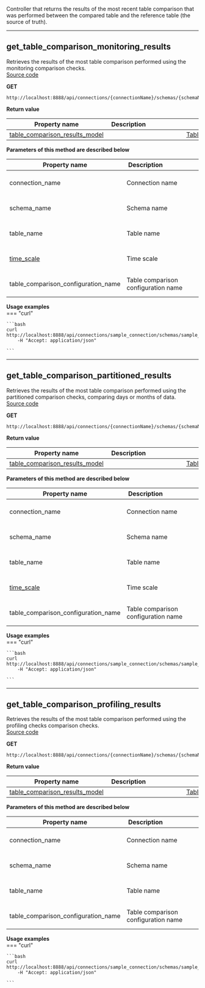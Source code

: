 Controller that returns the results of the most recent table comparison that was performed between the compared table and the reference table (the source of truth).  


___  
## get_table_comparison_monitoring_results  
Retrieves the results of the most table comparison performed using the monitoring comparison checks.  
[Source code](https://github.com/dqops/dqo/blob/develop/distribution/python/dqops/client/api/table_comparison_results/get_table_comparison_monitoring_results.py)
  

**GET**
```
http://localhost:8888/api/connections/{connectionName}/schemas/{schemaName}/tables/{tableName}/monitoring/{timeScale}/comparisons/{tableComparisonConfigurationName}/results  
```

**Return value**  
  
|&nbsp;Property&nbsp;name&nbsp;|&nbsp;Description&nbsp;&nbsp;&nbsp;&nbsp;&nbsp;&nbsp;&nbsp;&nbsp;&nbsp;&nbsp;&nbsp;&nbsp;&nbsp;&nbsp;&nbsp;&nbsp;&nbsp;&nbsp;&nbsp;&nbsp;&nbsp;|&nbsp;Data&nbsp;type&nbsp;|
|---------------|---------------------------------|-----------|
|[table_comparison_results_model](../../models/table_comparison_results/#tablecomparisonresultsmodel)||[TableComparisonResultsModel](../../models/table_comparison_results/#tablecomparisonresultsmodel)|




**Parameters of this method are described below**  
  
|&nbsp;Property&nbsp;name&nbsp;|&nbsp;Description&nbsp;&nbsp;&nbsp;&nbsp;&nbsp;&nbsp;&nbsp;&nbsp;&nbsp;&nbsp;&nbsp;&nbsp;&nbsp;&nbsp;&nbsp;&nbsp;&nbsp;&nbsp;&nbsp;&nbsp;&nbsp;|&nbsp;Data&nbsp;type&nbsp;|&nbsp;Required&nbsp;|
|---------------|---------------------------------|-----------|-----------------|
|connection_name|Connection name|string|:material-check-bold:|
|schema_name|Schema name|string|:material-check-bold:|
|table_name|Table name|string|:material-check-bold:|
|[time_scale](../../models/#checktimescale)|Time scale|[CheckTimeScale](../../models/#checktimescale)|:material-check-bold:|
|table_comparison_configuration_name|Table comparison configuration name|string|:material-check-bold:|






**Usage examples**  
=== "curl"
      
    ```bash
    curl http://localhost:8888/api/connections/sample_connection/schemas/sample_schema/tables/sample_table/monitoring/"daily"/comparisons/sample_table_comparison/results^
		-H "Accept: application/json"

    ```


___  
## get_table_comparison_partitioned_results  
Retrieves the results of the most table comparison performed using the partitioned comparison checks, comparing days or months of data.  
[Source code](https://github.com/dqops/dqo/blob/develop/distribution/python/dqops/client/api/table_comparison_results/get_table_comparison_partitioned_results.py)
  

**GET**
```
http://localhost:8888/api/connections/{connectionName}/schemas/{schemaName}/tables/{tableName}/partitioned/{timeScale}/comparisons/{tableComparisonConfigurationName}/results  
```

**Return value**  
  
|&nbsp;Property&nbsp;name&nbsp;|&nbsp;Description&nbsp;&nbsp;&nbsp;&nbsp;&nbsp;&nbsp;&nbsp;&nbsp;&nbsp;&nbsp;&nbsp;&nbsp;&nbsp;&nbsp;&nbsp;&nbsp;&nbsp;&nbsp;&nbsp;&nbsp;&nbsp;|&nbsp;Data&nbsp;type&nbsp;|
|---------------|---------------------------------|-----------|
|[table_comparison_results_model](../../models/table_comparison_results/#tablecomparisonresultsmodel)||[TableComparisonResultsModel](../../models/table_comparison_results/#tablecomparisonresultsmodel)|




**Parameters of this method are described below**  
  
|&nbsp;Property&nbsp;name&nbsp;|&nbsp;Description&nbsp;&nbsp;&nbsp;&nbsp;&nbsp;&nbsp;&nbsp;&nbsp;&nbsp;&nbsp;&nbsp;&nbsp;&nbsp;&nbsp;&nbsp;&nbsp;&nbsp;&nbsp;&nbsp;&nbsp;&nbsp;|&nbsp;Data&nbsp;type&nbsp;|&nbsp;Required&nbsp;|
|---------------|---------------------------------|-----------|-----------------|
|connection_name|Connection name|string|:material-check-bold:|
|schema_name|Schema name|string|:material-check-bold:|
|table_name|Table name|string|:material-check-bold:|
|[time_scale](../../models/#checktimescale)|Time scale|[CheckTimeScale](../../models/#checktimescale)|:material-check-bold:|
|table_comparison_configuration_name|Table comparison configuration name|string|:material-check-bold:|






**Usage examples**  
=== "curl"
      
    ```bash
    curl http://localhost:8888/api/connections/sample_connection/schemas/sample_schema/tables/sample_table/partitioned/"daily"/comparisons/sample_table_comparison/results^
		-H "Accept: application/json"

    ```


___  
## get_table_comparison_profiling_results  
Retrieves the results of the most table comparison performed using the profiling checks comparison checks.  
[Source code](https://github.com/dqops/dqo/blob/develop/distribution/python/dqops/client/api/table_comparison_results/get_table_comparison_profiling_results.py)
  

**GET**
```
http://localhost:8888/api/connections/{connectionName}/schemas/{schemaName}/tables/{tableName}/profiling/comparisons/{tableComparisonConfigurationName}/results  
```

**Return value**  
  
|&nbsp;Property&nbsp;name&nbsp;|&nbsp;Description&nbsp;&nbsp;&nbsp;&nbsp;&nbsp;&nbsp;&nbsp;&nbsp;&nbsp;&nbsp;&nbsp;&nbsp;&nbsp;&nbsp;&nbsp;&nbsp;&nbsp;&nbsp;&nbsp;&nbsp;&nbsp;|&nbsp;Data&nbsp;type&nbsp;|
|---------------|---------------------------------|-----------|
|[table_comparison_results_model](../../models/table_comparison_results/#tablecomparisonresultsmodel)||[TableComparisonResultsModel](../../models/table_comparison_results/#tablecomparisonresultsmodel)|




**Parameters of this method are described below**  
  
|&nbsp;Property&nbsp;name&nbsp;|&nbsp;Description&nbsp;&nbsp;&nbsp;&nbsp;&nbsp;&nbsp;&nbsp;&nbsp;&nbsp;&nbsp;&nbsp;&nbsp;&nbsp;&nbsp;&nbsp;&nbsp;&nbsp;&nbsp;&nbsp;&nbsp;&nbsp;|&nbsp;Data&nbsp;type&nbsp;|&nbsp;Required&nbsp;|
|---------------|---------------------------------|-----------|-----------------|
|connection_name|Connection name|string|:material-check-bold:|
|schema_name|Schema name|string|:material-check-bold:|
|table_name|Table name|string|:material-check-bold:|
|table_comparison_configuration_name|Table comparison configuration name|string|:material-check-bold:|






**Usage examples**  
=== "curl"
      
    ```bash
    curl http://localhost:8888/api/connections/sample_connection/schemas/sample_schema/tables/sample_table/profiling/comparisons/sample_table_comparison/results^
		-H "Accept: application/json"

    ```


